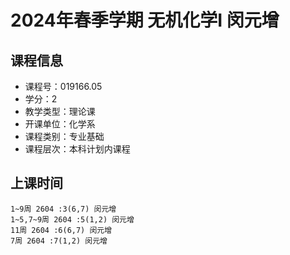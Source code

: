 # 2024年春季学期 无机化学I 闵元增






## 课程信息

- 课程号：019166.05
- 学分：2
- 教学类型：理论课
- 开课单位：化学系
- 课程类别：专业基础
- 课程层次：本科计划内课程

## 上课时间

```
1~9周 2604 :3(6,7) 闵元增
1~5,7~9周 2604 :5(1,2) 闵元增
11周 2604 :6(6,7) 闵元增
7周 2604 :7(1,2) 闵元增
```

